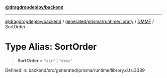 [**@dragdropdeploy/backend**](../../../../../../../README.md)

***

[@dragdropdeploy/backend](../../../../../../../README.md) / [generated/prisma/runtime/library](../../../README.md) / [DMMF](../README.md) / SortOrder

# Type Alias: SortOrder

> **SortOrder** = `"asc"` \| `"desc"`

Defined in: backend/src/generated/prisma/runtime/library.d.ts:3389
